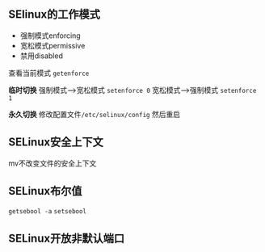 ## SElinux的工作模式

- 强制模式enforcing
- 宽松模式permissive
- 禁用disabled

查看当前模式
`getenforce`

**临时切换**
强制模式-->宽松模式
`setenforce 0`
宽松模式-->强制模式
`setenforce 1`

**永久切换**
修改配置文件`/etc/selinux/config`
然后重启

## SELinux安全上下文

mv不改变文件的安全上下文

## SELinux布尔值

`getsebool -a`
`setsebool`

## SELinux开放非默认端口